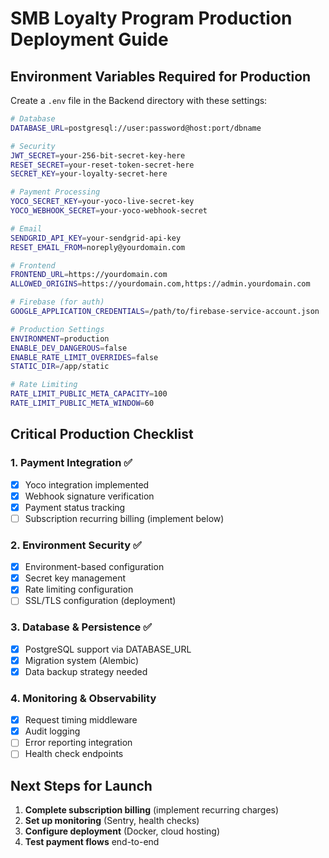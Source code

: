 # SMB Loyalty Program Production Deployment Guide

## Environment Variables Required for Production

Create a `.env` file in the Backend directory with these settings:

```bash
# Database
DATABASE_URL=postgresql://user:password@host:port/dbname

# Security
JWT_SECRET=your-256-bit-secret-key-here
RESET_SECRET=your-reset-token-secret-here
SECRET_KEY=your-loyalty-secret-here

# Payment Processing
YOCO_SECRET_KEY=your-yoco-live-secret-key
YOCO_WEBHOOK_SECRET=your-yoco-webhook-secret

# Email
SENDGRID_API_KEY=your-sendgrid-api-key
RESET_EMAIL_FROM=noreply@yourdomain.com

# Frontend
FRONTEND_URL=https://yourdomain.com
ALLOWED_ORIGINS=https://yourdomain.com,https://admin.yourdomain.com

# Firebase (for auth)
GOOGLE_APPLICATION_CREDENTIALS=/path/to/firebase-service-account.json

# Production Settings
ENVIRONMENT=production
ENABLE_DEV_DANGEROUS=false
ENABLE_RATE_LIMIT_OVERRIDES=false
STATIC_DIR=/app/static

# Rate Limiting
RATE_LIMIT_PUBLIC_META_CAPACITY=100
RATE_LIMIT_PUBLIC_META_WINDOW=60
```

## Critical Production Checklist

### 1. Payment Integration ✅
- [x] Yoco integration implemented
- [x] Webhook signature verification
- [x] Payment status tracking
- [ ] Subscription recurring billing (implement below)

### 2. Environment Security ✅
- [x] Environment-based configuration
- [x] Secret key management
- [x] Rate limiting configuration
- [ ] SSL/TLS configuration (deployment)

### 3. Database & Persistence ✅
- [x] PostgreSQL support via DATABASE_URL
- [x] Migration system (Alembic)
- [x] Data backup strategy needed

### 4. Monitoring & Observability
- [x] Request timing middleware
- [x] Audit logging
- [ ] Error reporting integration
- [ ] Health check endpoints

## Next Steps for Launch

1. **Complete subscription billing** (implement recurring charges)
2. **Set up monitoring** (Sentry, health checks)
3. **Configure deployment** (Docker, cloud hosting)
4. **Test payment flows** end-to-end

